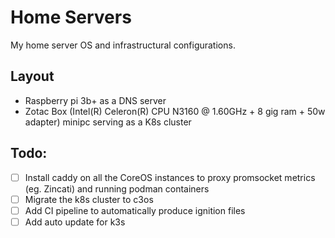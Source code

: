 # Home Servers
My home server OS and infrastructural configurations.

## Layout
- Raspberry pi 3b+ as a DNS server
- Zotac Box (Intel(R) Celeron(R) CPU  N3160  @ 1.60GHz + 8 gig ram + 50w adapter) minipc serving as a K8s cluster

## Todo:
- [ ] Install caddy on all the CoreOS instances to proxy promsocket metrics (eg. Zincati) and running podman containers
- [ ] Migrate the k8s cluster to c3os
- [ ] Add CI pipeline to automatically produce ignition files
- [ ] Add auto update for k3s

